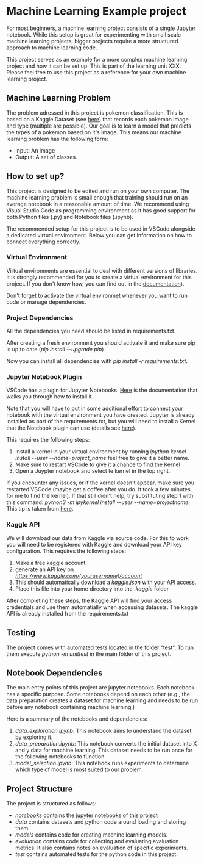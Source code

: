 

# Machine Learning Example project

For most beginners, a machine learning project consists of a single Jupyter notebook. While this setup is great for experimenting with small scale machine learning projects, bigger projects require a more structured approach to machine learning code. 

This project serves as an example for a more complex machine learning project and how it can be set up. This is part of the learning unit XXX. 
Please feel free to use this project as a reference for your own machine learning project. 


## Machine Learning Problem

The problem adressed in this project is pokemon classification. This is based on a Kaggle Dataset (see [here](https://www.kaggle.com/datasets/vishalsubbiah/pokemon-images-and-types)) that records each pokemon image and type (multiple are possible). Our goal is to learn a model that predicts the types of a pokemon based on it's image. This means our machine learning problem has the following form:
* Input: An image
* Output: A set of classes.

## How to set up?

This project is designed to be edited and run on your own computer. The machine learning problem is small enough that training should run on an average notebook in a reasonable amount of time. We recommend using Visual Studio Code as programming environment as it has good support for both Python files (.py) and Notebook files (.ipynb).

The recommended setup for this project is to be used in VSCode alongside a dedicated virtual environment. Below you can get information on how to connect everything correctly.


### Virtual Environment

Virtual environments are essential to deal with different versions of libraries. It is strongly recommended for you to create a virtual environment for this project. If you don't know how, you can find out in the [documentation](https://python.land/virtual-environments/virtualenv)).

Don't forget to activate the virtual environmet whenever you want to run code or manage dependencies.


### Project Dependencies

All the dependencies you need should be listed in requirements.txt. 

After creating a fresh environment you should activate it and make sure pip is up to date (*pip install --upgrade pip*)

Now you can install all dependencies with *pip install -r requirements.txt*. 

### Jupyter Notebook Plugin

VSCode has a plugin for Jupyter Notebooks. [Here](https://code.visualstudio.com/docs/datascience/jupyter-notebooks) is the documentation that walks you through how to install it.

Note that you will have to put in some additional effort to connect your notebook with the virtual environment you have created. Jupyter is already installed as part of the requirements.txt, but you will need to install a Kernel that the Notebook plugin can use (details see [here](https://anbasile.github.io/posts/2017-06-25-jupyter-venv/)).  

This requires the following steps:
1) Install a kernel in your virtual environment by running *ipython kernel install --user --name=project_name*  feel free to give it a better name.
2) Make sure to restart VSCode to give it a chance to find the Kernel
3) Open a Juypter notebook and select te kernel in the top right. 

If you encounter any issues, or if the kernel doesn't appear, make sure you restarted VSCode (maybe get a coffee after you do. It took a few minutes for me to find the kernel). If that still didn't help, try substituting step 1 with this command: *python3 -m ipykernel install --user --name=projectname*. This tip is taken from [here](https://stackoverflow.com/questions/58119823/jupyter-notebooks-in-visual-studio-code-does-not-use-the-active-virtual-environm).

### Kaggle API

We will download our data from Kaggle via source code. For this to work you will need to be registered with Kaggle and download your API key configuration. This requires the following steps:
1) Make a free kaggle account.
2) generate an API key on *https://www.kaggle.com/(yourusername)/account*
3) This should automatically download a $kaggle.json$ with your API access. 
4) Place this file into your home directory into the $.kaggle$ folder

After completing these steps, the Kaggle API will find your access credentials and use them automatially when accessing datasets. The kaggle API is already installed from the requirements.txt


## Testing
The project comes with automated tests located in the folder "test". To run them execute *python -m unittest* in the main folder of this project.

## Notebook Dependencies

The main entry points of this project are jupyter notebooks. Each notebook has a specific purpose. Some notebooks depend on each other (e.g., the data preparation creates a dataset for machine learning and needs to be run before any notebook containing machine learning.)

Here is a summary of the notebooks and dependencies:
1) *data_exploration.ipynb*: This notebook aims to understand the dataset by exploring it.
2) *data_preparation.ipynb*: This notebook converts the initial dataset into X and y data for machine learning. This dataset needs to be run once for the following notebooks to function. 
3) *model_selection.ipynb*: This notebook runs experiments to determine which type of model is most suited to our problem.


## Project Structure

The project is structured as follows:
* *notebooks* contains the jupyter notebooks of this project
* *data* contains datasets and python code around loading and storing them.
* *models* contains code for creating machine learning models.
* *evaluation* contains code for collecting and evaluating evaluation metrics. It also contains notes on evaluation of specific experiments. 
* *test* contains automated tests for the python code in this project.



